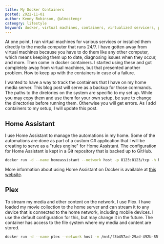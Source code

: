 ```yaml
---
title: My Docker Containers
posted: 2022-11-01
author: Kenny Robinson, @almostengr
cateogry: lifestyle
keyword: docker, virtual machines, containers, virtualized servicers, plex, home assistant
---
```


At one point, I ran virtual machines for various services or installed them directly to the media computer 
that runs 24/7. I have gotten away from virtual machines because you have to do them like any other computer,
which means keeping them up to date, diagnosing issues when they occur, and more. Then come
in docker containers. I started using these and got completely away from virtual machines, but 
that presented another problem. How to keep up with the containers in case of a failure. 

I wanted to have a way to track the containers that I have on my home media server. This blog post will serve
as a backup for those commands. The paths to the diretories on the system are specific to my set up.
While you may copy them and use them for your own setup, be sure to change the directories before 
running them. Otherwise you will get errors. As I add containers to my setup, I will update this post.

## Home Assistant

I use Home Assistant to manage the automations in my home. Some of the automations are done as part of 
a custom C# application that I will be creating to serve as a "rules engine" for Home Assistant. The 
configuration for Home Assistant is kept in a Git repository that is backed up to GitHub.

```sh
docker run -d --name homeassistant --network host -p 8123:8123/tcp -h homeassistant -e TZ="America/Chicago" -v /home/iamadmin/haconfig:/config ghcr.io/home-assistant/home-assistant:stable
```

More information about using Home Assistant on Docker is available at
<a href="https://www.home-assistant.io/installation/alternative/#docker-compose" target="_blank">this website</a>.

## Plex

To stream my media and other content on the network, I use Plex. I have loaded my movie collection to the home 
server and can stream it to any device that is connected to the home network, including mobile devices. I
use the default configuration for this, but may change it in the future. The container has access to the file 
system where my media and content are stored.

```sh
docker run -d --name plex --network host -v /mnt/f3b457ad-29ad-492b-85ff-6e4c9719f3de/:/data -e TZ="America/Chicago" -p 32400:32400/tcp -h plexmedia plexinc/pms-docker 
```
